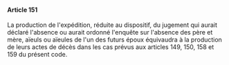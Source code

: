 #### Article 151

La production de l'expédition, réduite au dispositif, du jugement qui aurait déclaré l'absence ou aurait ordonné l'enquête sur l'absence des père et mère, aïeuls ou aïeules de l'un des futurs époux équivaudra à la production de leurs actes de décès dans les cas prévus aux articles 149, 150, 158 et 159 du présent code.

